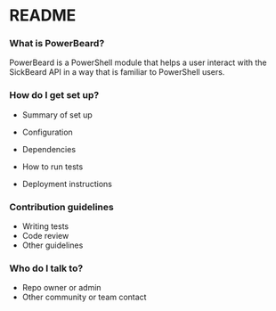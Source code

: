 # README #

### What is PowerBeard? ###
PowerBeard is a PowerShell module that helps a user interact with the SickBeard API
in a way that is familiar to PowerShell users.

### How do I get set up? ###

* Summary of set up

* Configuration
* Dependencies
* How to run tests
* Deployment instructions

### Contribution guidelines ###

* Writing tests
* Code review
* Other guidelines

### Who do I talk to? ###

* Repo owner or admin
* Other community or team contact